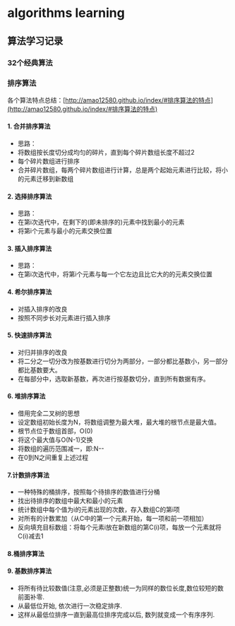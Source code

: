 # algorithms learning
## 算法学习记录

### 32个经典算法

### 排序算法
各个算法特点总结：[http://amao12580.github.io/index/#排序算法的特点](http://amao12580.github.io/index/#排序算法的特点)

#### 1. 合并排序算法
* 思路：
* 将数组按长度切分成均匀的碎片，直到每个碎片数组长度不超过2
* 每个碎片数组进行排序
* 合并碎片数组，每两个碎片数组进行计算，总是两个起始元素进行比较，将小的元素迁移到新数组

#### 2. 选择排序算法
* 思路：
* 在第i次迭代中，在剩下的(即未排序的)元素中找到最小的元素
* 将第i个元素与最小的元素交换位置

#### 3. 插入排序算法
*  思路：
* 在第i次迭代中，将第i个元素与每一个它左边且比它大的的元素交换位置

#### 4. 希尔排序算法
* 对插入排序的改良
* 按照不同步长对元素进行插入排序

#### 5. 快速排序算法
* 对归并排序的改良
* 将二分之一切分改为按基数进行切分为两部分，一部分都比基数小，另一部分都比基数要大。
* 在每部分中，选取新基数，再次进行按基数切分，直到所有数据有序。

#### 6. 堆排序算法
* 借用完全二叉树的思想
* 设定数组初始长度为N，将数组调整为最大堆，最大堆的根节点是最大值。
* 根节点位于数组首部，O(0)
* 将这个最大值与O(N-1)交换
* 将数组的遍历范围减一，即:N--
* 在0到N之间重复上述过程

#### 7.计数排序算法
* 一种特殊的桶排序，按照每个待排序的数值进行分桶
* 找出待排序的数组中最大和最小的元素
* 统计数组中每个值为i的元素出现的次数，存入数组C的第i项
* 对所有的计数累加（从C中的第一个元素开始，每一项和前一项相加）
* 反向填充目标数组：将每个元素i放在新数组的第C(i)项，每放一个元素就将C(i)减去1

#### 8.桶排序算法

#### 9. 基数排序算法
* 将所有待比较数值(注意,必须是正整数)统一为同样的数位长度,数位较短的数前面补零.
* 从最低位开始, 依次进行一次稳定排序.
* 这样从最低位排序一直到最高位排序完成以后, 数列就变成一个有序序列.